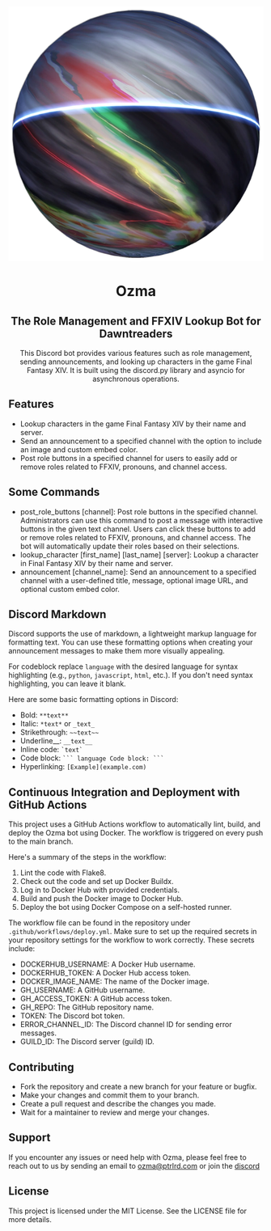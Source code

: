 <p align="center" width="150" height="150"><img src="ozma.png" /></p>
<h1 align="center">Ozma</h1>
<h2 align="center">The Role Management and FFXIV Lookup Bot for Dawntreaders</h2>

<p align="center">
This Discord bot provides various features such as role management, sending announcements, and looking up characters in the game Final Fantasy XIV. It is built using the discord.py library and asyncio for asynchronous operations.

</p>

## Features

- Lookup characters in the game Final Fantasy XIV by their name and server.
- Send an announcement to a specified channel with the option to include an
  image and custom embed color.
- Post role buttons in a specified channel for users to easily add or remove
  roles related to FFXIV, pronouns, and channel access.

## Some Commands

- post_role_buttons [channel]: Post role buttons in the specified channel.
  Administrators can use this command to post a message with interactive
  buttons in the given text channel. Users can click these buttons to add or
  remove roles related to FFXIV, pronouns, and channel access. The bot will
  automatically update their roles based on their selections.
- lookup_character [first_name] [last_name] [server]: Lookup a character in
  Final Fantasy XIV by their name and server.
- announcement [channel_name]: Send an announcement to a specified channel with
  a user-defined title, message, optional image URL, and optional custom embed
  color.

## Discord Markdown

Discord supports the use of markdown, a lightweight markup language for
formatting text. You can use these formatting options when creating your
announcement messages to make them more visually appealing.

For codeblock replace `language` with the desired language for syntax
highlighting (e.g., `python`, `javascript`, `html`, etc.). If you don't need
syntax highlighting, you can leave it blank.

Here are some basic formatting options in Discord:

- Bold: `**text**`
- Italic: `*text*` or `_text_`
- Strikethrough: `~~text~~`
- Underline__: `__text__`
- Inline code: `` `text` ``
- Code block: ` ``` language Code block: ``` `
- Hyperlinking: `[Example](example.com)`

## Continuous Integration and Deployment with GitHub Actions

This project uses a GitHub Actions workflow to automatically lint, build, and
deploy the Ozma bot using Docker. The workflow is triggered on every push to
the main branch.

Here's a summary of the steps in the workflow:

1. Lint the code with Flake8.
2. Check out the code and set up Docker Buildx.
3. Log in to Docker Hub with provided credentials.
4. Build and push the Docker image to Docker Hub.
5. Deploy the bot using Docker Compose on a self-hosted runner.

The workflow file can be found in the repository
under `.github/workflows/deploy.yml`. Make sure to set up the required secrets
in your repository settings for the workflow to work correctly. These secrets
include:

- DOCKERHUB_USERNAME: A Docker Hub username.
- DOCKERHUB_TOKEN: A Docker Hub access token.
- DOCKER_IMAGE_NAME: The name of the Docker image.
- GH_USERNAME: A GitHub username.
- GH_ACCESS_TOKEN: A GitHub access token.
- GH_REPO: The GitHub repository name.
- TOKEN: The Discord bot token.
- ERROR_CHANNEL_ID: The Discord channel ID for sending error messages.
- GUILD_ID: The Discord server (guild) ID.

## Contributing

- Fork the repository and create a new branch for your feature or bugfix.
- Make your changes and commit them to your branch.
- Create a pull request and describe the changes you made.
- Wait for a maintainer to review and merge your changes.

## Support

If you encounter any issues or need help with Ozma, please feel free to reach
out to us by sending an email to [ozma@ptrlrd.com](mailto:ozma@ptrlrd.com) or join the [discord](https://discord.gg/aWdj37Edyq)

## License

This project is licensed under the MIT License. See the LICENSE file for more
details.
